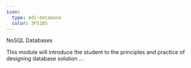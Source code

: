 ```yaml
---
icon:
  type: mdi:database
  color: 3F51B5
---
```


NoSQL Databases

This module will introduce the student to the principles and practice of designing database solution ... 
